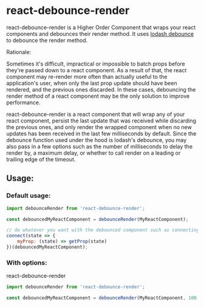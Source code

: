 # react-debounce-render

react-debounce-render is a Higher Order Component that wraps your react components and debounces their render method.
It uses [lodash debounce](https://lodash.com/docs/#debounce) to debounce the render method.

Rationale:

Sometimes it's difficult, impractical or impossible to batch props before they're passed down to a react component.
As a result of that, the react component may re-render more often than actually useful to the application's user, when only the last
prop update should have been rendered, and the previous ones discarded. In these cases, debouncing the render method of a react component may be the only solution to improve performance.

react-debounce-render is a react component that will wrap any of your react component, persist the last update that was received while discarding the previous ones,
and only render the wrapped component when no new updates has been received in the last few milliseconds by default. Since the debounce function used under the hood
is lodash's debounce, you may also pass in a few options such as the number of milliseconds to delay the render by, a maximum delay, or whether to call render on a leading or trailing edge of the timeout.


## Usage:

### Default usage:

```js
import debounceRender from 'react-debounce-render';

const debouncedMyReactComponent = debounceRender(MyReactComponent);

// do whatever you want with the debounced component such as connecting to a redux store:
connect(state => {
    myProp: (state) => getProp(state)
})(debouncedMyReactComponent);

```

### With options:

react-debounce-render

```js
import debounceRender from 'react-debounce-render';

const debouncedMyReactComponent = debounceRender(MyReactComponent, 100, { leading: false });
```

